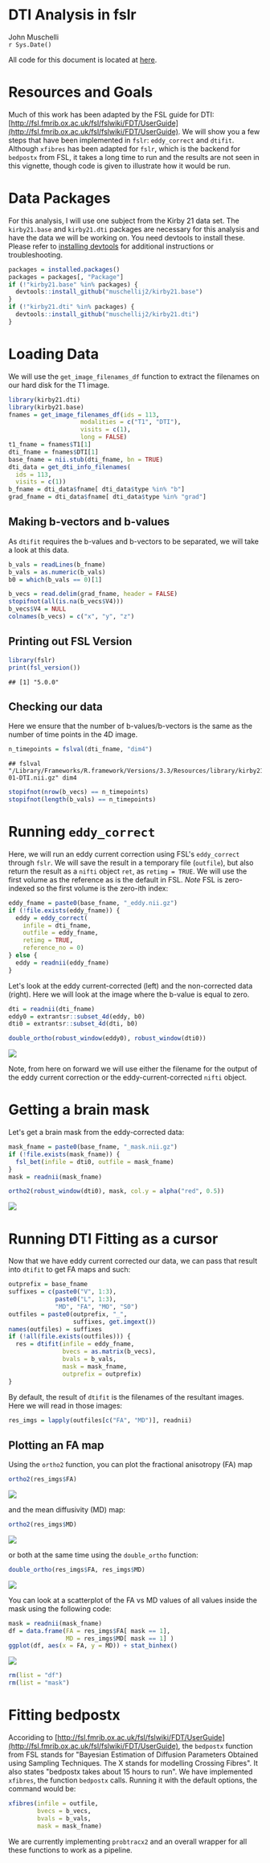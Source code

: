 # DTI Analysis in fslr
John Muschelli  
`r Sys.Date()`  



All code for this document is located at [here](https://raw.githubusercontent.com/muschellij2/neuroc/master/DTI_analysis_fslr/index.R).

# Resources and Goals
Much of this work has been adapted by the FSL guide for DTI: [http://fsl.fmrib.ox.ac.uk/fsl/fslwiki/FDT/UserGuide](http://fsl.fmrib.ox.ac.uk/fsl/fslwiki/FDT/UserGuide).  We will show you a few steps that have been implemented in `fslr`: `eddy_correct` and `dtifit`.  Although `xfibres` has been adapted for `fslr`, which is the backend for `bedpostx` from FSL, it takes a long time to run and the results are not seen in this vignette, though code is given to illustrate how it would be run.


# Data Packages

For this analysis, I will use one subject from the Kirby 21 data set.  The `kirby21.base` and `kirby21.dti` packages are necessary for this analysis and have the data we will be working on.  You need devtools to install these.  Please refer to [installing devtools](../installing_devtools/index.html) for additional instructions or troubleshooting.



```r
packages = installed.packages()
packages = packages[, "Package"]
if (!"kirby21.base" %in% packages) {
  devtools::install_github("muschellij2/kirby21.base")
}
if (!"kirby21.dti" %in% packages) {
  devtools::install_github("muschellij2/kirby21.dti")
}
```

# Loading Data

We will use the `get_image_filenames_df` function to extract the filenames on our hard disk for the T1 image.  


```r
library(kirby21.dti)
library(kirby21.base)
fnames = get_image_filenames_df(ids = 113, 
                    modalities = c("T1", "DTI"), 
                    visits = c(1),
                    long = FALSE)
t1_fname = fnames$T1[1]
dti_fname = fnames$DTI[1]
base_fname = nii.stub(dti_fname, bn = TRUE)
dti_data = get_dti_info_filenames(
  ids = 113, 
  visits = c(1))
b_fname = dti_data$fname[ dti_data$type %in% "b"]
grad_fname = dti_data$fname[ dti_data$type %in% "grad"]
```



## Making b-vectors and b-values
As `dtifit` requires the b-values and b-vectors to be separated, we will take a look at this data.


```r
b_vals = readLines(b_fname)
b_vals = as.numeric(b_vals)
b0 = which(b_vals == 0)[1]

b_vecs = read.delim(grad_fname, header = FALSE)
stopifnot(all(is.na(b_vecs$V4)))
b_vecs$V4 = NULL
colnames(b_vecs) = c("x", "y", "z")
```

## Printing out FSL Version


```r
library(fslr)
print(fsl_version())
```

```
## [1] "5.0.0"
```

## Checking our data
Here we ensure that the number of b-values/b-vectors is the same as the number of time points in the 4D image.


```r
n_timepoints = fslval(dti_fname, "dim4")
```

```
## fslval "/Library/Frameworks/R.framework/Versions/3.3/Resources/library/kirby21.dti/visit_1/113/113-01-DTI.nii.gz" dim4
```

```r
stopifnot(nrow(b_vecs) == n_timepoints)
stopifnot(length(b_vals) == n_timepoints)
```


# Running `eddy_correct`
Here, we will run an eddy current correction using FSL's `eddy_correct` through `fslr`.  We will save the result in a temporary file (`outfile`), but also return the result as a `nifti` object `ret`, as `retimg = TRUE`.  We will use the first volume as the reference as is the default in FSL.  *Note* FSL is zero-indexed so the first volume is the zero-ith index:


```r
eddy_fname = paste0(base_fname, "_eddy.nii.gz")
if (!file.exists(eddy_fname)) {
  eddy = eddy_correct(
    infile = dti_fname, 
    outfile = eddy_fname, 
    retimg = TRUE, 
    reference_no = 0)
} else {
  eddy = readnii(eddy_fname)
}
```

Let's look at the eddy current-corrected (left) and the non-corrected data (right).  Here we will look at the image where the b-value is equal to zero.  


```r
dti = readnii(dti_fname)
eddy0 = extrantsr::subset_4d(eddy, b0)
dti0 = extrantsr::subset_4d(dti, b0)
```


```r
double_ortho(robust_window(eddy0), robust_window(dti0))
```

![](index_files/figure-html/eddy0_plot-1.png)<!-- -->

Note, from here on forward we will use either the filename for the output of the eddy current correction or the eddy-current-corrected `nifti` object.

# Getting a brain mask

Let's get a brain mask from the eddy-corrected data:


```r
mask_fname = paste0(base_fname, "_mask.nii.gz")
if (!file.exists(mask_fname)) {
  fsl_bet(infile = dti0, outfile = mask_fname)
} 
mask = readnii(mask_fname)
```


```r
ortho2(robust_window(dti0), mask, col.y = alpha("red", 0.5))
```

![](index_files/figure-html/bet_plot-1.png)<!-- -->


# Running DTI Fitting as a cursor

Now that we have eddy current corrected our data, we can pass that result into `dtifit` to get FA maps and such:

```r
outprefix = base_fname
suffixes = c(paste0("V", 1:3),
             paste0("L", 1:3),
             "MD", "FA", "MO", "S0")
outfiles = paste0(outprefix, "_", 
                  suffixes, get.imgext())
names(outfiles) = suffixes
if (!all(file.exists(outfiles))) {
  res = dtifit(infile = eddy_fname, 
               bvecs = as.matrix(b_vecs),
               bvals = b_vals, 
               mask = mask_fname,
               outprefix = outprefix)
}
```

By default, the result of `dtifit` is the filenames of the resultant images.  Here we will read in those images:

```r
res_imgs = lapply(outfiles[c("FA", "MD")], readnii)
```

## Plotting an FA map
Using the `ortho2` function, you can plot the fractional anisotropy (FA) map

```r
ortho2(res_imgs$FA)
```

![](index_files/figure-html/plot_fa-1.png)<!-- -->

and the mean diffusivity (MD) map:

```r
ortho2(res_imgs$MD)
```

![](index_files/figure-html/plot_md-1.png)<!-- -->

or both at the same time using the `double_ortho` function:

```r
double_ortho(res_imgs$FA, res_imgs$MD)
```

![](index_files/figure-html/plot_fa_md-1.png)<!-- -->

You can look at a scatterplot of the FA vs MD values of all values inside the mask using the following code:

```r
mask = readnii(mask_fname)
df = data.frame(FA = res_imgs$FA[ mask == 1], 
                MD = res_imgs$MD[ mask == 1] )
ggplot(df, aes(x = FA, y = MD)) + stat_binhex()
```

![](index_files/figure-html/make_hex-1.png)<!-- -->

```r
rm(list = "df")
rm(list = "mask")
```

# Fitting bedpostx

Accoriding to [http://fsl.fmrib.ox.ac.uk/fsl/fslwiki/FDT/UserGuide](http://fsl.fmrib.ox.ac.uk/fsl/fslwiki/FDT/UserGuide), the `bedpostx` function from FSL stands for "Bayesian Estimation of Diffusion Parameters Obtained using Sampling Techniques. The X stands for modelling Crossing Fibres".  It also states "bedpostx takes about 15 hours to run".  We have implemented `xfibres`, the function `bedpostx` calls.  Running it with the default options, the command would be:


```r
xfibres(infile = outfile, 
        bvecs = b_vecs,
        bvals = b_vals,
        mask = mask_fname)
```
        
We are currently implementing `probtracx2` and an overall wrapper for all these functions to work as a pipeline.
